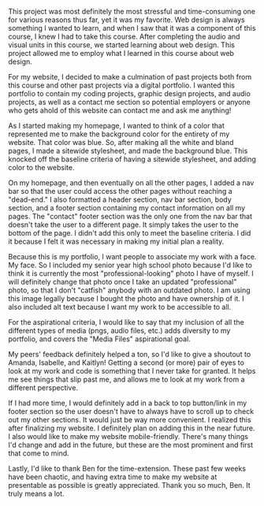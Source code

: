 This project was most definitely the most stressful and time-consuming one for various reasons thus far, yet it was my favorite. Web design is always something I wanted to learn, and when I saw that it was a component of this course, I knew I had to take this course. After completing the audio and visual units in this course, we started learning about web design. This project allowed me to employ what I learned in this course about web design.

For my website, I decided to make a culmination of past projects both from this course and other past projects via a digital portfolio. I wanted this portfolio to contain my coding projects, graphic design projects, and audio projects, as well as a contact me section so potential employers or anyone who gets ahold of this website can contact me and ask me anything!

As I started making my homepage, I wanted to think of a color that represented me to make the background color for the entirety of my website. That color was blue. So, after making all the white and bland pages, I made a sitewide stylesheet, and made the background blue. This knocked off the baseline criteria of having a sitewide stylesheet, and adding color to the website.

On my homepage, and then eventually on all the other pages, I added a nav bar so that the user could access the other pages without reaching a "dead-end." I also formatted a header section, nav bar section, body section, and a footer section containing my contact information on all my pages. The "contact" footer section was the only one from the nav bar that doesn't take the user to a different page. It simply takes the user to the bottom of the page. I didn't add this only to meet the baseline criteria. I did it because I felt it was necessary in making my initial plan a reality.

Because this is my portfolio, I want people to associate my work with a face. My face. So I included my senior year high school photo because I'd like to think it is currently the most "professional-looking" photo I have of myself. I will definitely change that photo once I take an updated "professional" photo, so that I don't "catfish" anybody with an outdated photo. I am using this image legally because I bought the photo and have ownership of it. I also included alt text because I want my work to be accessible to all.

For the aspirational criteria, I would like to say that my inclusion of all the different types of media (pngs, audio files, etc.) adds diversity to my portfolio, and covers the "Media Files" aspirational goal.

My peers' feedback definitely helped a ton, so I'd like to give a shoutout to Amanda, Isabelle, and Kaitlyn! Getting a second (or more) pair of eyes to look at my work and code is something that I never take for granted. It helps me see things that slip past me, and allows me to look at my work from a different perspective.

If I had more time, I would definitely add in a back to top button/link in my footer section so the user doesn't have to always have to scroll up to check out my other sections. It would just be way more convenient. I realized this after finalizing my website. I definitely plan on adding this in the near future. I also would like to make my website mobile-friendly. There's many things I'd change and add in the future, but these are the most prominent and first that come to mind.

Lastly, I'd like to thank Ben for the time-extension. These past few weeks have been chaotic, and having extra time to make my website at presentable as possible is greatly appreciated. Thank you so much, Ben. It truly means a lot.
